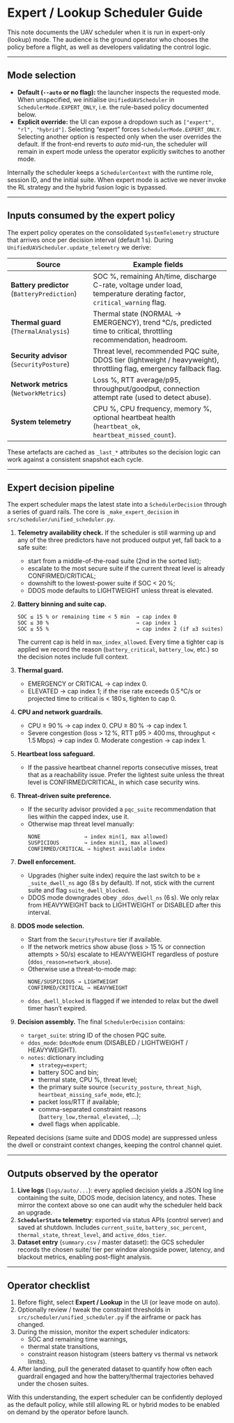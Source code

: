 # Expert / Lookup Scheduler Guide

This note documents the UAV scheduler when it is run in expert-only (lookup)
mode.  The audience is the ground operator who chooses the policy before a
flight, as well as developers validating the control logic.

---

## Mode selection

* **Default (`--auto` or no flag):** the launcher inspects the requested mode.
  When unspecified, we initialise `UnifiedUAVScheduler` in
  `SchedulerMode.EXPERT_ONLY`, i.e. the rule-based policy documented below.
* **Explicit override:** the UI can expose a dropdown such as
  `["expert", "rl", "hybrid"]`.  Selecting “expert” forces
  `SchedulerMode.EXPERT_ONLY`.  Selecting another option is respected only when
  the user overrides the default.  If the front-end reverts to *auto* mid-run,
  the scheduler will remain in expert mode unless the operator explicitly
  switches to another mode.

Internally the scheduler keeps a `SchedulerContext` with the runtime role,
session ID, and the initial suite.  When expert mode is active we never invoke
the RL strategy and the hybrid fusion logic is bypassed.

---

## Inputs consumed by the expert policy

The expert policy operates on the consolidated `SystemTelemetry` structure that
arrives once per decision interval (default 1 s).  During
`UnifiedUAVScheduler.update_telemetry` we derive:

| Source | Example fields |
| ------ | -------------- |
| **Battery predictor** (`BatteryPrediction`) | SOC %, remaining Ah/time, discharge C-rate, voltage under load, temperature derating factor, `critical_warning` flag. |
| **Thermal guard** (`ThermalAnalysis`) | Thermal state (NORMAL → EMERGENCY), trend °C/s, predicted time to critical, throttling recommendation, headroom. |
| **Security advisor** (`SecurityPosture`) | Threat level, recommended PQC suite, DDOS tier (lightweight / heavyweight), throttling flag, emergency fallback flag. |
| **Network metrics** (`NetworkMetrics`) | Loss %, RTT average/p95, throughput/goodput, connection attempt rate (used to detect abuse). |
| **System telemetry** | CPU %, CPU frequency, memory %, optional heartbeat health (`heartbeat_ok`, `heartbeat_missed_count`). |

These artefacts are cached as `_last_*` attributes so the decision logic can
work against a consistent snapshot each cycle.

---

## Expert decision pipeline

The expert scheduler maps the latest state into a `SchedulerDecision` through a
series of guard rails.  The core is `_make_expert_decision` in
`src/scheduler/unified_scheduler.py`.

1. **Telemetry availability check.**  If the scheduler is still warming up and
   any of the three predictors have not produced output yet, fall back to a
   safe suite:
   * start from a middle-of-the-road suite (2nd in the sorted list);
   * escalate to the most secure suite if the current threat level is already
     CONFIRMED/CRITICAL;
   * downshift to the lowest-power suite if SOC < 20 %;
   * DDOS mode defaults to LIGHTWEIGHT unless threat is elevated.

2. **Battery binning and suite cap.**
   ```
   SOC ≤ 15 % or remaining time < 5 min  → cap index 0
   SOC ≤ 30 %                            → cap index 1
   SOC ≤ 55 %                            → cap index 2 (if ≥3 suites)
   ```
   The current cap is held in `max_index_allowed`.  Every time a tighter cap is
   applied we record the reason (`battery_critical`, `battery_low`, etc.) so the
   decision notes include full context.

3. **Thermal guard.**
   * EMERGENCY or CRITICAL → cap index 0.
   * ELEVATED → cap index 1; if the rise rate exceeds 0.5 °C/s or projected time
     to critical is < 180 s, tighten to cap 0.

4. **CPU and network guardrails.**
   * CPU ≥ 90 % → cap index 0.  CPU ≥ 80 % → cap index 1.
   * Severe congestion (loss > 12 %, RTT p95 > 400 ms, throughput < 1.5 Mbps)
     → cap index 0.  Moderate congestion → cap index 1.

5. **Heartbeat loss safeguard.**
   * If the passive heartbeat channel reports consecutive misses, treat that as
     a reachability issue.  Prefer the lightest suite unless the threat level is
     CONFIRMED/CRITICAL, in which case security wins.

6. **Threat-driven suite preference.**
   * If the security advisor provided a `pqc_suite` recommendation that lies
     within the capped index, use it.
   * Otherwise map threat level manually:
     ```
     NONE              → index min(1, max allowed)
     SUSPICIOUS        → index min(1, max allowed)
     CONFIRMED/CRITICAL → highest available index
     ```

7. **Dwell enforcement.**
   * Upgrades (higher suite index) require the last switch to be ≥ `_suite_dwell_ns`
     ago (8 s by default).  If not, stick with the current suite and flag
     `suite_dwell_blocked`.
   * DDOS mode downgrades obey `_ddos_dwell_ns` (6 s).  We only relax from
     HEAVYWEIGHT back to LIGHTWEIGHT or DISABLED after this interval.

8. **DDOS mode selection.**
   * Start from the `SecurityPosture` tier if available.
   * If the network metrics show abuse (loss > 15 % or connection attempts > 50/s)
     escalate to HEAVYWEIGHT regardless of posture (`ddos_reason=network_abuse`).
   * Otherwise use a threat-to-mode map:
     ```
     NONE/SUSPICIOUS → LIGHTWEIGHT
     CONFIRMED/CRITICAL → HEAVYWEIGHT
     ```
   * `ddos_dwell_blocked` is flagged if we intended to relax but the dwell timer
     hasn’t expired.

9. **Decision assembly.**
   The final `SchedulerDecision` contains:
   * `target_suite`: string ID of the chosen PQC suite.
   * `ddos_mode`: `DdosMode` enum (DISABLED / LIGHTWEIGHT / HEAVYWEIGHT).
   * `notes`: dictionary including
     - `strategy=expert`;
     - battery SOC and bin;
     - thermal state, CPU %, threat level;
     - the primary suite source (`security_posture`, `threat_high`, `heartbeat_missing_safe_mode`, etc.);
     - packet loss/RTT if available;
     - comma-separated constraint reasons (`battery_low,thermal_elevated`, …);
     - dwell flags when applicable.

Repeated decisions (same suite and DDOS mode) are suppressed unless the dwell
or constraint context changes, keeping the control channel quiet.

---

## Outputs observed by the operator

1. **Live logs** (`logs/auto/...`): every applied decision yields a JSON log line
   containing the suite, DDOS mode, decision latency, and notes.  These mirror
   the context above so one can audit why the scheduler held back an upgrade.
2. **`SchedulerState` telemetry**: exported via status APIs (control server) and
   saved at shutdown.  Includes `current_suite`, `battery_soc_percent`,
   `thermal_state`, `threat_level`, and `active_ddos_tier`.
3. **Dataset entry** (`summary.csv` / master dataset): the GCS scheduler records
   the chosen suite/ tier per window alongside power, latency, and blackout
   metrics, enabling post-flight analysis.

---

## Operator checklist

1. Before flight, select **Expert / Lookup** in the UI (or leave mode on auto).
2. Optionally review / tweak the constraint thresholds in
   `src/scheduler/unified_scheduler.py` if the airframe or pack has changed.
3. During the mission, monitor the expert scheduler indicators:
   * SOC and remaining time warnings,
   * thermal state transitions,
   * constraint reason histogram (steers battery vs thermal vs network limits).
4. After landing, pull the generated dataset to quantify how often each guardrail
   engaged and how the battery/thermal trajectories behaved under the chosen
   suites.

With this understanding, the expert scheduler can be confidently deployed as
the default policy, while still allowing RL or hybrid modes to be enabled on
demand by the operator before launch.
